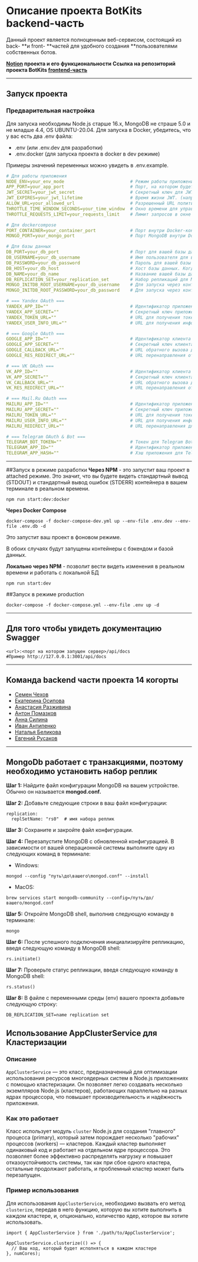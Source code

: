 # Описание проекта BotKits backend-часть

Данный проект является полноценным веб-сервисом, состоящий из back- **и front- **частей для удобного создания \*\*пользователями собственных ботов.

__[Notion](https://www.notion.so/BotKits-1c5c57b5337544d4a5c88c65d5868c4c) проекта и его функциональности__
__Ссылка на репозиторий проекта BotKits [frontend-часть](https://github.com/MrStnr21/botkits-14-frontend)__
***
## Запуск проекта
### Предварительная настройка

Для запуска необходимы Node.js старше 16.x, MongoDB не страше 5.0 и не младше 4.4, OS UBUNTU-20.04. 
Для запуска в Docker, убедитесь, что у вас есть два .env файла:

- .env (или .env.dev для разработки)
- .env.docker (для запуска проекта в docker в dev режиме)

Примеры значений переменных можно увидеть в .env.example.

```yaml
# Для работы приложения
NODE_ENV=your_env_mode                         # Режим работы приложения (например, prod, dev и т. д.)
APP_PORT=your_app_port                         # Порт, на котором будет слушать ваше nestjs-приложение.
JWT_SECRET=your_jwt_secret                     # Секретный ключ для JWT (JSON Web Tokens).
JWT_EXPIRES=your_jwt_lifetime                  # Время жизни JWT. (например 1d)
ALLOW_URL=your_allowed_url                     # Разрешенный URL политикой CORS
THROTTLE_TIME_WINDOW_SECONDS=your_time_window  # Окно времени для управления частотой запросов (например 1).
THROTTLE_REQUESTS_LIMIT=your_requests_limit    # Лимит запросов в окне времени для управления частотой (например 1000).

# Для dockercompose
PORT_CONTAINER=your_container_port             # Порт внутри Docker-контейнера, на который будет проброшен APP_PORT.
MONGO_PORT=your_mongo_port                     # Порт MongoDB внутри Docker-контейнера.

# Для базы данных
DB_PORT=your_db_port                           # Порт для вашей базы данных MongoDB.
DB_USERNAME=your_db_username                   # Имя пользователя для вашей базы данных.
DB_PASSWORD=your_db_password                   # Пароль для вашей базы данных.
DB_HOST=your_db_host                           # Хост базы данных. Когда используется контейнер, он обычно называется именем службы в docker-compose, например 'mongo' или 'db'.
DB_NAME=your_db_name                           # Название вашей базы данных в MongoDB.
DB_REPLICATION_SET=your_replication_set        # Набор репликаций для MongoDB (например rs01).
MONGO_INITDB_ROOT_USERNAME=your_db_username    # Для запуска через контейнер в dev режиме должно совпадать с DB_USERNAME
MONGO_INITDB_ROOT_PASSWORD=your_db_password    # Для запуска через контейнер в dev режиме должно совпадать с DB_PASSWORD

# === Yandex OAuth ===
YANDEX_APP_ID=""                               # Идентификатор приложения для Yandex OAuth.
YANDEX_APP_SECRET=""                           # Секретный ключ приложения для Yandex OAuth.
YANDEX_TOKEN_URL=""                            # URL для получения токена для Yandex OAuth.
YANDEX_USER_INFO_URL=""                        # URL для получения информации пользователя для Yandex OAuth.

# === Google OAuth ===
GOOGLE_APP_ID=""                               # Идентификатор клиента для Google OAuth.
GOOGLE_APP_SECRET=""                           # Секретный ключ клиента для Google OAuth.
GOOGLE_CALLBACK_URL=""                         # URL обратного вызова для Google OAuth.
GOOGLE_RES_REDIRECT_URL=""                     # URL перенаправления ответа сервера для Google OAuth.

# === VK OAuth ===
VK_APP_ID=""                                   # Идентификатор клиента для VK OAuth.
VK_APP_SECRET=""                               # Секретный ключ клиента для VK OAuth.
VK_CALLBACK_URL=""                             # URL обратного вызова для VK OAuth.
VK_RES_REDIRECT_URL=""                         # URL перенаправления ответа сервера для VK OAuth.

# === Mail.Ru OAuth ===
MAILRU_APP_ID=""                               # Идентификатор приложения для Mail.Ru OAuth.
MAILRU_APP_SECRET=""                           # Секретный ключ приложения для Mail.Ru OAuth.
MAILRU_TOKEN_URL=""                            # URL для получения токена для Mail.Ru OAuth.
MAILRU_USER_INFO_URL=""                        # URL для получения информации пользователя для Mail.Ru OAuth.
MAILRU_REDIRECT_URL=""                         # URL перенаправления для Mail.Ru OAuth.

# === Telegram OAuth & Bot ===
TELEGRAM_BOT_TOKEN=""                          # Токен для Telegram Bot.
TELEGRAM_APP_ID=""                             # Идентификатор приложения для Telegram OAuth.
TELEGRAM_APP_HASH=""                           # Хэш приложения для Telegram OAuth.
```
***
##Запуск в режиме разработки
__Через NPM__ - это запустит ваш проект в attached режиме. Это значит, что вы будете видеть стандартный вывод (STDOUT) и стандартный вывод ошибок (STDERR) контейнера в вашем терминале в реальном времени.
```
npm run start:dev:docker
```
__Через Docker Compose__
```
docker-compose -f docker-compose-dev.yml up --env-file .env.dev --env-file .env.db -d
```
Это запустит ваш проект в фоновом режиме.

В обоих случаях будут запущены контейнеры с бэкендом и базой данных.

__Локально через NPM__ - позволит вести видеть изменения в реальном времени и работать с локальной БД
```
npm run start:dev
```
##Запуск в режиме production
```
docker-compose -f docker-compose.yml --env-file .env up -d
```
***
## Для того чтобы увидеть документацию Swagger
```
<url>:<порт на котором запущен сервер>/api/docs 
#Пример http://127.0.0.1:3001/api/docs
```
***
## Команда backend части проекта 14 когорты

- [Семен Чехов](https://github.com/JustSimon01)
- [Екатерина Осипова](https://github.com/kur0yuki)
- [Анастасия Разживина](https://github.com/Virshinia)
- [Антон Помазков](https://github.com/pomazkovanton)
- [Анна Силина](https://github.com/annasilina)
- [Иван Антипенко](https://github.com/Ivan-Antipenko)
- [Наталья Беликова](https://github.com/pblHbKa)
- [Евгений Русаков](https://github.com/Shoomec74)
***
## MongoDb работает с транзакциями, поэтому необходимо установить набор реплик
__Шаг 1:__ Найдите файл конфигурации MongoDB на вашем устройстве. Обычно он называется __mongod.conf.__

__Шаг 2:__ Добавьте следующие строки в ваш файл конфигурации:
```
replication:
  replSetName: "rs0"  # имя набора реплик
```
__Шаг 3:__ Сохраните и закройте файл конфигурации.

__Шаг 4:__ Перезапустите MongoDB с обновленной конфигурацией. В зависимости от вашей операционной системы выполните одну из следующих команд в терминале:
- Windows:
```
mongod --config "путь\до\вашего\mongod.conf" --install
```
- MacOS:
```
brew services start mongodb-community --config=/путь/до/вашего/mongod.conf
```
__Шаг 5:__ Откройте MongoDB shell, выполнив следующую команду в терминале:
```
mongo
```
__Шаг 6:__ После успешного подключения инициализируйте репликацию, введя следующую команду в MongoDB shell:
```
rs.initiate()
```
__Шаг 7:__ Проверьте статус репликации, введя следующую команду в MongoDB shell:
```
rs.status()
```
__Шаг 8:__ В файле с переменными среды (env) вашего проекта добавьте следующую строку:
```
DB_REPLICATION_SET=name replication set
```

## Использование AppClusterService для Кластеризации

### Описание

`AppClusterService` — это класс, предназначенный для оптимизации использования ресурсов многоядерных систем в Node.js приложениях с помощью кластеризации. Он позволяет легко создавать несколько экземпляров Node.js (кластеров), работающих параллельно на разных ядрах процессора, что повышает производительность и надёжность приложения.

### Как это работает

Класс использует модуль `cluster` Node.js для создания "главного" процесса (primary), который затем порождает несколько "рабочих" процессов (workers) — кластеров. Каждый кластер выполняет одинаковый код и работает на отдельном ядре процессора. Это позволяет более эффективно распределять нагрузку и повышает отказоустойчивость системы, так как при сбое одного кластера, остальные продолжают работать, и проблемный кластер может быть перезапущен.

### Пример использования

Для использования `AppClusterService`, необходимо вызвать его метод `clusterize`, передав в него функцию, которую вы хотите выполнить в каждом кластере, и, опционально, количество ядер, которое вы хотите использовать.

```
import { AppClusterService } from './path/to/AppClusterService';

AppClusterService.clusterize(() => {
  // Ваш код, который будет исполняться в каждом кластере
}, numCores);
```